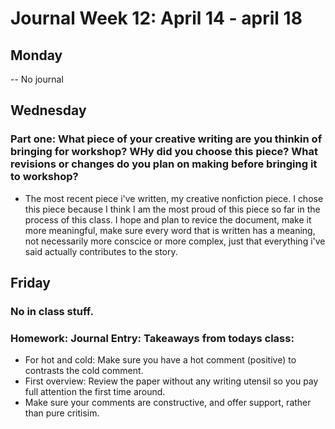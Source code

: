 # Journal Week 12: April 14 - april 18

## Monday 

-- No journal 

## Wednesday 

### Part one: What piece of your creative writing are you thinkin of bringing for workshop? WHy did you choose this piece? What revisions or changes do you plan on making before bringing it to workshop? 

- The most recent piece i've written, my creative nonfiction piece. I chose this piece because I think I am the most proud of this piece so far in the process of this class. I hope and plan to revice the document, make it more meaningful, make sure every word that is written has a meaning, not necessarily more conscice or more complex, just that everything i've said actually contributes to the story. 
  
  
## Friday

### No in class stuff.

### Homework: Journal Entry: Takeaways from todays class:

- For hot and cold: Make sure you have a hot comment (positive) to contrasts the cold comment.
- First overview: Review the paper without any writing utensil so you pay full attention the first time around.
- Make sure your comments are constructive, and offer support, rather than pure critisim. 
  
